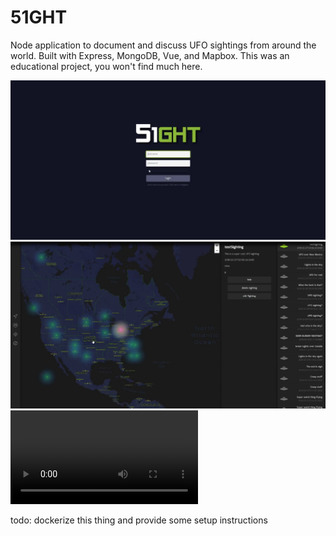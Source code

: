 # 51GHT

Node application to document and discuss UFO sightings from around the world. Built with Express, MongoDB, Vue, and Mapbox. This was an educational project, you won't find much here.

![img1](./demo/1.png)
![img2](./demo/2.png)
![vid](./demo/vid.mp4)

todo: dockerize this thing and provide some setup instructions

